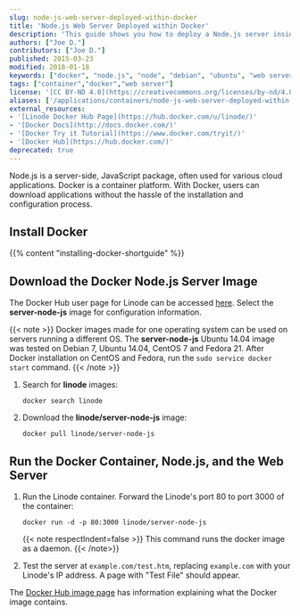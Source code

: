 ```yaml
---
slug: node-js-web-server-deployed-within-docker
title: 'Node.js Web Server Deployed within Docker'
description: 'This guide shows you how to deploy a Node.js server inside of a Docker container, which is a technology platform for running containerized applications.'
authors: ["Joe D."]
contributors: ["Joe D."]
published: 2015-03-23
modified: 2018-01-18
keywords: ["docker", "node.js", "node", "debian", "ubuntu", "web server", "javascript", "container"]
tags: ["container","docker","web server"]
license: '[CC BY-ND 4.0](https://creativecommons.org/licenses/by-nd/4.0)'
aliases: ['/applications/containers/node-js-web-server-deployed-within-docker/','/applications/containers/nodejs-node-js-web-server-docker-container/']
external_resources:
- '[Linode Docker Hub Page](https://hub.docker.com/u/linode/)'
- '[Docker Docs](http://docs.docker.com/)'
- '[Docker Try it Tutorial](https://www.docker.com/tryit/)'
- '[Docker Hub](https://hub.docker.com/)'
deprecated: true
---
```


Node.js is a server-side, JavaScript package, often used for various cloud applications. Docker is a container platform. With Docker, users can download applications without the hassle of the installation and configuration process.

## Install Docker

{{% content "installing-docker-shortguide" %}}

## Download the Docker Node.js Server Image
The Docker Hub user page for Linode can be accessed [here](https://hub.docker.com/u/linode/). Select the **server-node-js** image for configuration information.

{{< note >}}
Docker images made for one operating system can be used on servers running a different OS. The **server-node-js** Ubuntu 14.04 image was tested on Debian 7, Ubuntu 14.04, CentOS 7 and Fedora 21. After Docker installation on CentOS and Fedora, run the `sudo service docker start` command.
{{< /note >}}

1.  Search for **linode** images:

        docker search linode

2.  Download the **linode/server-node-js** image:

        docker pull linode/server-node-js

## Run the Docker Container, Node.js, and the Web Server

1.  Run the Linode container. Forward the Linode's port 80 to port 3000 of the container:

        docker run -d -p 80:3000 linode/server-node-js

    {{< note respectIndent=false >}}
This command runs the docker image as a daemon.
{{< /note>}}

2.  Test the server at `example.com/test.htm`, replacing `example.com` with your Linode's IP address. A page with "Test File" should appear.

The [Docker Hub image page](https://registry.hub.docker.com/u/linode/server-node-js/) has information explaining what the Docker image contains.
